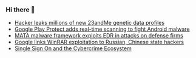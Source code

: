 ### Hi there 👋

<!--START_SECTION:feed-->
* [Hacker leaks millions of new 23andMe genetic data profiles](https://www.bleepingcomputer.com/news/security/hacker-leaks-millions-of-new-23andme-genetic-data-profiles/)
* [Google Play Protect adds real-time scanning to fight Android malware](https://www.bleepingcomputer.com/news/security/google-play-protect-adds-real-time-scanning-to-fight-android-malware/)
* [MATA malware framework exploits EDR in attacks on defense firms](https://www.bleepingcomputer.com/news/security/mata-malware-framework-exploits-edr-in-attacks-on-defense-firms/)
* [Google links WinRAR exploitation to Russian, Chinese state hackers](https://www.bleepingcomputer.com/news/security/google-links-winrar-exploitation-to-russian-chinese-state-hackers/)
* [Single Sign On and the Cybercrime Ecosystem](https://www.bleepingcomputer.com/news/security/single-sign-on-and-the-cybercrime-ecosystem/)
<!--END_SECTION:feed-->

<!--
**frankenk/frankenk** is a ✨ _special_ ✨ repository because its `README.md` (this file) appears on your GitHub profile.

Here are some ideas to get you started:

- 🔭 I’m currently working on ...
- 🌱 I’m currently learning ...
- 👯 I’m looking to collaborate on ...
- 🤔 I’m looking for help with ...
- 💬 Ask me about ...
- 📫 How to reach me: ...
- 😄 Pronouns: ...
- ⚡ Fun fact: ...
-->



